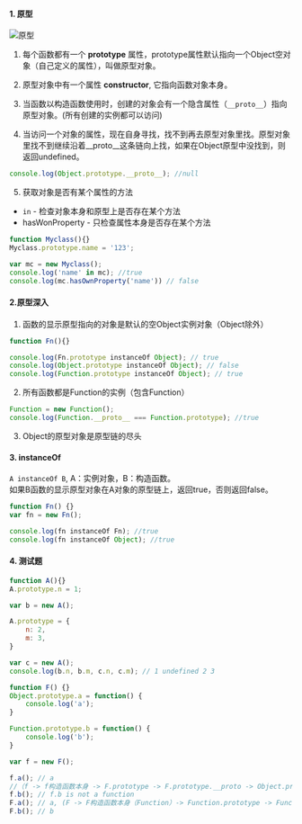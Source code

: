 #### 1. 原型
![原型](https://github.com/pangbooo/Typescript/blob/javascript-advanced-shangguigu/imgs/原型.png)

1. 每个函数都有一个 __prototype__ 属性，prototype属性默认指向一个Object空对象（自己定义的属性），叫做原型对象。

2. 原型对象中有一个属性 __constructor__, 它指向函数对象本身。 

3. 当函数以构造函数使用时，创建的对象会有一个隐含属性（```__proto__```）指向原型对象。(所有创建的实例都可以访问)

4. 当访问一个对象的属性，现在自身寻找，找不到再去原型对象里找。原型对象里找不到继续沿着__proto__这条链向上找，如果在Object原型中没找到，则返回undefined。
```javascript
console.log(Object.prototype.__proto__); //null
```

5. 获取对象是否有某个属性的方法
* ```in```   - 检查对象本身和原型上是否存在某个方法
* hasWonProperty - 只检查属性本身是否存在某个方法

```javascript
function Myclass(){}
Myclass.prototype.name = '123';

var mc = new Myclass();
console.log('name' in mc); //true
console.log(mc.hasOwnProperty('name')) // false

```

#### 2.原型深入
1. 函数的显示原型指向的对象是默认的空Object实例对象（Object除外）
```javascript
function Fn(){}

console.log(Fn.prototype instanceOf Object); // true
console.log(Object.prototype instanceOf Object); // false
console.log(Function.prototype instanceOf Object); // true
```

2. 所有函数都是Function的实例（包含Function）
```javascript
Function = new Function();
console.log(Function.__proto__ === Function.prototype); //true
```

3. Object的原型对象是原型链的尽头

#### 3. instanceOf
```A instanceOf B```, A：实例对象，B：构造函数。</br >
如果B函数的显示原型对象在A对象的原型链上，返回true，否则返回false。
```javascript
function Fn() {}
var fn = new Fn();

console.log(fn instanceOf Fn); //true
console.log(fn instanceOf Object); //true
```

#### 4. 测试题
```javascript
function A(){}
A.prototype.n = 1;

var b = new A();

A.prototype = {
    n: 2,
    m: 3,
}

var c = new A();
console.log(b.n, b.m, c.n, c.m); // 1 undefined 2 3
```

```javascript
function F() {}
Object.prototype.a = function() {
    console.log('a');
}

Function.prototype.b = function() {
    console.log('b');
}

var f = new F();

f.a(); // a 
//（f -> f构造函数本身 -> F.prototype -> F.prototype.__proto -> Object.prototype）
f.b(); // f.b is not a function
F.a(); // a, (F -> F构造函数本身（Function）-> Function.prototype -> Function.prototype.__proto__ -> Object.prototype)
F.b(); // b
```